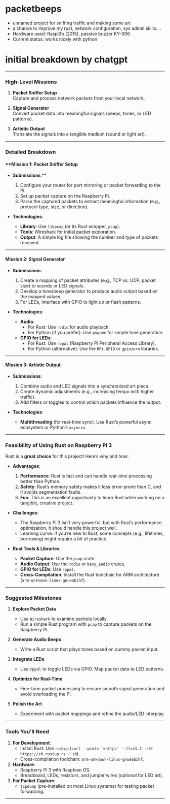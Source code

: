 # packetbeeps
- unnamed project for sniffing traffic and making some art
- a chance to improve my rust, network configuration, sys admin skills....
- Hardware used: Raspi3b (2015), passive buzzer  KY-006
- Current status: works nicely with python

# initial breakdown by chatgpt

---

### **High-Level Missions**
1. **Packet Sniffer Setup**  
   Capture and process network packets from your local network.
   
2. **Signal Generator**  
   Convert packet data into meaningful signals (beeps, tones, or LED patterns).

3. **Artistic Output**  
   Translate the signals into a tangible medium (sound or light art).

---

### **Detailed Breakdown**
#### ****Mission 1: Packet Sniffer Setup**
- **Submissions**:**
  1. Configure your router for port mirroring or packet forwarding to the Pi.
  2. Set up packet capture on the Raspberry Pi.
  3. Parse the captured packets to extract meaningful information (e.g., protocol type, size, or direction).
  
- **Technologies**:
  - **Library**: Use `libpcap` (or its Rust wrapper, `pcap`).
  - **Tools**: Wireshark for initial packet exploration.
  - **Output**: A simple log file showing the number and type of packets received.

---

#### **Mission 2: Signal Generator**
- **Submissions**:
  1. Create a mapping of packet attributes (e.g., TCP vs. UDP, packet size) to sounds or LED signals.
  2. Develop a tone/beep generator to produce audio output based on the mapped values.
  3. For LEDs, interface with GPIO to light up or flash patterns.

- **Technologies**:
  - **Audio**: 
    - For Rust: Use `rodio` for audio playback.
    - For Python (if you prefer): Use `pygame` for simple tone generation.
  - **GPIO for LEDs**:
    - For Rust: Use `rppal` (Raspberry Pi Peripheral Access Library).
    - For Python (alternative): Use the `RPi.GPIO` or `gpiozero` libraries.

---

#### **Mission 3: Artistic Output**
- **Submissions**:
  1. Combine audio and LED signals into a synchronized art piece.
  2. Create dynamic adjustments (e.g., increasing tempo with higher traffic).
  3. Add filters or toggles to control which packets influence the output.

- **Technologies**:
  - **Multithreading** (for real-time sync): Use Rust’s powerful async ecosystem or Python’s `asyncio`.

---

### **Feasibility of Using Rust on Raspberry Pi 3**
Rust is a **great choice** for this project! Here’s why and how:
- **Advantages**:
  1. **Performance**: Rust is fast and can handle real-time processing better than Python.
  2. **Safety**: Rust’s memory safety makes it less error-prone than C, and it avoids segmentation faults.
  3. **Fun**: This is an excellent opportunity to learn Rust while working on a tangible, creative project.

- **Challenges**:
  - The Raspberry Pi 3 isn’t very powerful, but with Rust’s performance optimization, it should handle this project well.
  - Learning curve: If you’re new to Rust, some concepts (e.g., lifetimes, borrowing) might require a bit of practice.

- **Rust Tools & Libraries**:
  - **Packet Capture**: Use the `pcap` crate.
  - **Audio Output**: Use the `rodio` or `bevy_audio` crates.
  - **GPIO for LEDs**: Use `rppal`.
  - **Cross-Compilation**: Install the Rust toolchain for ARM architecture (`arm-unknown-linux-gnueabihf`).

---

### Suggested Milestones
1. **Explore Packet Data**  
   - Use `Wireshark` to examine packets locally.  
   - Run a simple Rust program with `pcap` to capture packets on the Raspberry Pi.  

2. **Generate Audio Beeps**  
   - Write a Rust script that plays tones based on dummy packet input.

3. **Integrate LEDs**  
   - Use `rppal` to toggle LEDs via GPIO. Map packet data to LED patterns.

4. **Optimize for Real-Time**  
   - Fine-tune packet processing to ensure smooth signal generation and avoid overloading the Pi.

5. **Polish the Art**  
   - Experiment with packet mappings and refine the audio/LED interplay.

---

### Tools You'll Need
1. **For Development**:
   - Install Rust: Use `rustup` (`curl --proto '=https' --tlsv1.2 -sSf https://sh.rustup.rs | sh`).
   - Cross-compilation toolchain: `arm-unknown-linux-gnueabihf`.
2. **Hardware**:
   - Raspberry Pi 3 with Raspbian OS.
   - Breadboard, LEDs, resistors, and jumper wires (optional for LED art).
3. **For Packet Capture**:
   - `tcpdump` (pre-installed on most Linux systems) for testing packet forwarding.

---
